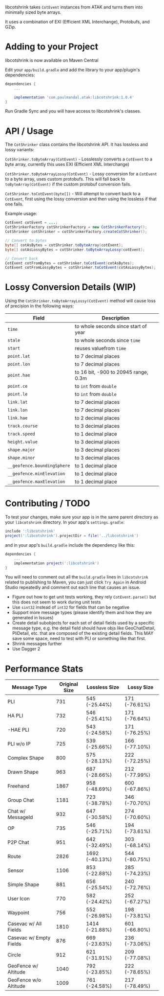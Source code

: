 libcotshrink takes `CotEvent` instances from ATAK and turns them into minimally sized byte arrays.

It uses a combination of EXI (Efficient XML Interchange), Protobufs, and GZip.

# Adding to your Project

libcotshrink is now available on Maven Central

Edit your `app/build.gradle` and add the library to your app/plugin's dependencies:

```groovy
dependencies {
    ...

    implementation 'com.paulmandal.atak:libcotshrink:1.0.4'
}

```

Run Gradle Sync and you will have access to libcotshrink's classes.

# API / Usage

The `CotShrinker` class contains the libcotshrink API. It has lossless and lossy variants:

`CotShrinker.toByteArray(CotEvent)` - Losslessly converts a `CotEvent` to a byte array, currently this uses EXI (Efficient XML Interchange)

`CotShrinker.toByteArrayLossy(CotEvent)` - Lossy conversion for a `CotEvent` to a byte array, uses custom protobufs. This will fall back to `toByteArray(CotEvent)` if the custom protobuf conversion fails.

`CotShrinker.toCotEvent(byte[])` - Will attempt to convert back to a `CotEvent`, first using the lossy conversion and then using the lossless if that one fails.

Example usage:

```java
CotEvent cotEvent = ...;
CotShrinkerFactory cotShrinkerFactory = new CotShrinkerFactory();
CotShrinker cotShrinker = cotShrinkerFactory.createCotShrinker();

// Convert to bytes
byte[] cotAsBytes = cotShrinker.toByteArray(cotEvent);
byte[] cotAsLossyBytes = cotShrinker.toByteArrayLossy(cotEvent);

// Convert back
CotEvent cotFromBytes = cotShrinker.toCotEvent(cotAsBytes);
CotEvent cotFromLossyBytes = cotShrinker.toCotEvent(cotAsLossyBytes);
```

# Lossy Conversion Details (WIP)

Using the `CotShrinker.toByteArrayLossy(CotEvent)` method will cause loss of precision in the following ways:

| Field          | Description                          |
| -------------- | ------------------------------------ |
|    `time`      | to whole seconds since start of year |
|    `stale`     | to whole seconds since `time`        |
|    `start`     | reuses valuefrom `time`              |
|    `point.lat` | to 7 decimal places                  |
|    `point.lon` | to 7 decimal places                  |
|    `point.hae` | to 16 bit, -900 to 20945 range, 0.3m |
|    `point.ce`  | to `int` from `double`               |
|    `point.le`  | to `int` from `double`               |
|    `link.lat`  | to 7 decimal places                  |
|    `link.lon`  | to 7 decimal places                  |
|    `link.hae`  | to 2 decimal places                  |
| `track.course` | to 3 decimal places                  |
|  `track.speed` | to 1 decimal place                   |
| `height.value` | to 3 decimal places                  |
|  `shape.major` | to 3 decimal places                  |
|  `shape.minor` | to 3 decimal places                  |
| `__geofence.boundingSphere` | to 1 decimal place      |
| `__geofence.minElevation`   | to 1 decimal place      |
| `__geofence.maxElevation`   | to 1 decimal place      |

# Contributing / TODO

To test your changes, make sure your app is in the same parent directory as your `libcotshrink` directory. In your app's `settings.gradle`:

```groovy
include ':libcotshrink'
project(':libcotshrink').projectDir = file('../libcotshrink')
```

and in your app's `build.gradle` include the dependency like this:

```groovy
dependencies {
    ...
    implementation project(':libcotshrink')
}
```

You will need to comment out all the `build.gradle` lines in `libcotshrink` related to publishing to Maven, you can just click `Try Again` in Android Studio repeatedly and comment out each line that causes an issue.

* Figure out how to get unit tests working, they rely `CotEvent.parse()` but this does not seem to work during unit tests
* Use `sint32` instead of `int32` for fields that can be negative
* Support more message types (please identify them and how they are generated in Issues)
* Create detail subobjects for each set of detail fields used by a specific message type, e.g. the detail field should have objs like GeoChatDetail, PliDetail, etc. that are composed of the existing detail fields. This MAY save some space, need to test with PLI or something like that first.
* Shrink messages further
* Use Dagger 2

# Performance Stats

| Message Type            | Original Size | Lossless Size  | Lossy Size    |
|-------------------------|---------------|----------------|---------------|
| PLI                     | 731           | 545 (-25.44%)  | 171 (-76.61%) |
| HA PLI                  | 732           | 546 (-25.41%)  | 171 (-76.64%) |
| -HAE PLI                | 720           | 543 (-24.58%)  | 171 (-76.25%) |
| PLI w/o IP              | 725           | 539 (-25.66%)  | 166 (-77.10%) |
| Complex Shape           | 800           | 575 (-28.13%)  | 222 (-72.25%) |
| Drawn Shape             | 963           | 687 (-28.66%)  | 212 (-77.99%) |
| Freehand                | 1867          | 958 (-48.69%)  | 600 (-67.86%) |
| Group Chat              | 1181          | 723 (-38.78%)  | 346 (-70.70%) |
| Chat w/ MessageId       | 932           | 647 (-30.58%)  | 274 (-70.60%) |
| OP                      | 735           | 546 (-25.71%)  | 194 (-73.61%) |
| P2P Chat                | 951           | 642 (-32.49%)  | 303 (-68.14%) |
| Route                   | 2826          | 1692 (-40.13%) | 544 (-80.75%) |
| Sensor                  | 1106          | 853 (-22.88%)  | 285 (-74.23%) |
| Simple Shape            | 881           | 656 (-25.54%)  | 240 (-72.76%) |
| User Icon               | 770           | 582 (-24.42%)  | 252 (-67.27%) |
| Waypoint                | 756           | 552 (-26.98%)  | 198 (-73.81%) |
| Casevac w/ All Fields   | 1810          | 1414 (-21.88%) | 601 (-66.80%) |
| Casevac w/ Empty Fields | 876           | 669 (-23.63%)  | 236 (-73.06%) |
| Circle                  | 912           | 621 (-31.91%)  | 209 (-77.08%) |
| GeoFence w/ Altitude    | 1040          | 792 (-23.85%)  | 222 (-78.65%) |
| GeoFence w/o Altitude   | 1009          | 761 (-24.58%)  | 217 (-78.49%) |
